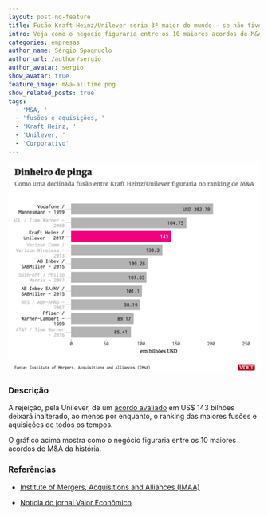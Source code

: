 ```yaml
---
layout: post-no-feature
title: Fusão Kraft Heinz/Unilever seria 3ª maior do mundo - se não tivesse sido declinada
intro: Veja como o negócio figuraria entre os 10 maiores acordos de M&A do mundo
categories: empresas
author_name: Sérgio Spagnuolo
author_url: /author/sergio
author_avatar: sergio
show_avatar: true
feature_image: m&a-alltime.png
show_related_posts: true
tags:
  - 'M&A, '
  - 'fusões e aquisições, '
  - 'Kraft Heinz, '
  - 'Unilever, '
  - 'Corporativo'
---
```


![Grafico PMS indiciados no ES](/graf/m&a-alltime.png)

### Descrição

A rejeição, pela Unilever, de um [acordo avaliado](http://www.valor.com.br/empresas/4873224/kraft-heinz-faz-proposta-de-fusao-com-unilever-rival-recusa) em US$ 143 bilhões deixará inalterado, ao menos por enquanto, o ranking das maiores fusões e aquisições de todos os tempos.

O gráfico acima mostra como o negócio figuraria entre os 10 maiores acordos de M&A da história.  


### Referências

- [Institute of Mergers, Acquisitions and Alliances (IMAA)](https://imaa-institute.org/mergers-and-acquisitions-statistics/)

- [Notícia do jornal Valor Econômico](http://www.valor.com.br/empresas/4873224/kraft-heinz-faz-proposta-de-fusao-com-unilever-rival-recusa)
